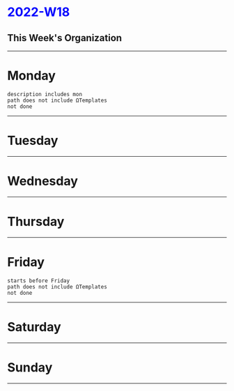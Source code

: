 #  <span style="color:Blue">2022-W18</span>

## This Week's Organization
---
# Monday
```tasks
description includes mon 
path does not include ΩTemplates
not done
```
---
# Tuesday
---
# Wednesday
---
# Thursday
---
# Friday
```tasks
starts before Friday
path does not include ΩTemplates
not done
```
---
# Saturday
---
# Sunday
---